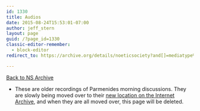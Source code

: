 ```yaml
---
id: 1330
title: Audios
date: 2015-08-24T15:53:01-07:00
author: jeff_stern
layout: page
guid: /?page_id=1330
classic-editor-remember:
  - block-editor
redirect_to: https://archive.org/details/noeticsociety?and[]=mediatype%3A%22audio%22

---
```

<!-- ============ QUOTE and PICTURE ============== -->

[Back to NS Archive](https://archive.org/details/noeticsociety)

* These are older recordings of Parmenides morning discussions. They are slowly being moved over to their [new location on the Internet Archive](https://archive.org/details/noeticsociety?and%5B%5D=subject%3A%22NSPRM%22&sort=-date), and when they are all moved over, this page will be deleted.

<!-- ============ TABLE ============== 

### Files

<p>
      <a target="_blank" href='https://drive.google.com/open?id=0B1QaLrGIBZxudkdSS3hUZzJma0E'>2016-05-15_NSPRM_diagram1of1.jpg</a> (Sun)
</p>
<p>


      <a target="_blank" href='https://drive.google.com/open?id=0B1QaLrGIBZxuNTZPZW5hSElzSFE'>2016-05-15_NSPRM_3rd_155e-156d_a-rather-important-difference.ogg</a> (Sun)

</p>
<p>

      <a target="_blank" href='https://drive.google.com/open?id=0B1QaLrGIBZxuazBRWUFzWU9CTVU'>2016-04-19_NSPRM_diagram1of1.jpg</a> (Tue)

</p>
<p>

      <a target="_blank" href='https://drive.google.com/open?id=0B1QaLrGIBZxuYUV1SUJKR1RFeTA'>2016-04-19_NSPRM_plg_131d,136de_implications-of-socrates-participation.ogg</a> (Tue)

</p>
<p>

      <a target="_blank" href='https://drive.google.com/open?id=0B1QaLrGIBZxud0dMSUFwb0JtOG8'>2016-04-17_NSPRM_diagram.jpg</a> (Sun)

</p>
<p>

      <a target="_blank" href='https://drive.google.com/open?id=0B1QaLrGIBZxuVm8xeDN6YmVpR00'>2016-04-17_NSPRM_plg_131cd_so-much-for-participation.ogg</a> (Sun)

</p>
<p>

      <a target="_blank" href='https://drive.google.com/open?id=0B1QaLrGIBZxuT2pVLUhOaWpKdzQ'>2016-04-15_NSPRM_plg_136bc-the-realm-of-the-unlike-and-the-pathologos,politics.ogg</a> (Fri)

</p>
<p>

      <a target="_blank" href='https://drive.google.com/open?id=0B1QaLrGIBZxuTVFkcVpWOWJvU2s'>2016-04-15_NSPRM_diagram1of2.jpg</a> (Fri)

</p>
<p>

      <a target="_blank" href='https://drive.google.com/open?id=0B1QaLrGIBZxuZGRONEpOZERJaUE'>2016-04-15_NSPRM_diagram2of2.jpg</a> (Fri)

</p>
<p>

      <a target="_blank" href='https://drive.google.com/open?id=0B1QaLrGIBZxuM3VLTUxsR19rMUk'>2016-04-14_NSPRM_plg_136c,137b,129a-e_the-hypothesis-of-the-self.ogg</a> (Thu)

</p>
<p>

      <a target="_blank" href='https://drive.google.com/open?id=0B1QaLrGIBZxuSDJidHhuNWFWRW8'>2016-04-14_NSPRM_diagram1.jpg</a> (Thu)

</p>
<p>

      <a target="_blank" href='https://drive.google.com/open?id=0B1QaLrGIBZxuaHlFOENDSkFJQVk'>2016-04-11_NSPRM_diagram1.jpg</a> (Mon)

</p>
<p>

      <a target="_blank" href='https://drive.google.com/open?id=0B1QaLrGIBZxubG1pVG9pOWc4aXM'>2016-04-11_NSPRM_plg_130b-e_charting-the-various-classes-of-ideas,-selves,-participated-and-not.ogg</a> (Mon)
</p>
<p>


      <a target="_blank" href='https://drive.google.com/open?id=0B1QaLrGIBZxubUg2ZFJ0N2c4bjQ'>2016-04-08_NSPRM_PARMENIDES-Balboa.doc</a> (Fri)

</p>
<p>

      <a target="_blank" href='https://drive.google.com/open?id=0B1QaLrGIBZxuYS1udWVJeU5FZzA'>2016-04-08_NSPRM_PARMENIDES-Balboa-USletter-8.5x11in.pdf</a> (Fri)


</p>
<p>
      <a target="_blank" href='https://drive.google.com/open?id=0B1QaLrGIBZxuR2hMdDBWM252a3c'>2016-04-08_NSPRM_diagram1.jpg</a> (Fri)

</p>
<p>

      <a target="_blank" href='https://drive.google.com/open?id=0B1QaLrGIBZxuc0N6eHliNlVwdzg'>2016-04-08_NSPRM_plg_130ab_do-some-ideas-have-a-selfQ-and-socrates-confusion.ogg</a> (Fri)

</p>
<p>

      <a target="_blank" href='https://drive.google.com/open?id=0B1QaLrGIBZxuREJ5RXEtbmRDZkE'>2016-03-07_NSPRM_2nd-149-152,135e_coffee-and-cream-does-the-one-become-better-by-participationQ.ogg</a> (Mon)

</p>
<p>

      <a target="_blank" href='https://drive.google.com/open?id=0B1QaLrGIBZxuNEs3Ql9VTE13Q1k'>2016-03-07_NSPRM_diagram1.jpg</a> (Mon)

</p>
<p>

      <a target="_blank" href='https://drive.google.com/open?id=0B1QaLrGIBZxuYW1jNm1wYzZwTTQ'>2016-04-06_NSPRM_barbaras-email-from-juan-about-timaeus-34b.pdf</a> (Wed)

</p>
<p>

      <a target="_blank" href='https://drive.google.com/open?id=0B1QaLrGIBZxuUkxZWVZWSkE4dDg'>2016-04-06_NSPRM_plg_129e,130abc_did-you-separate-ideas-as-selvesQ.ogg</a> (Wed)

</p>
<p>

      <a target="_blank" href='https://drive.google.com/open?id=0B1QaLrGIBZxuUjlJVzRrOTdvems'>2016-04-06_NSPRM_Parmenides-Parallel-Translations-Gileadi.pdf</a> (Wed)

</p>
<p>

      <a target="_blank" href='https://drive.google.com/open?id=0B1QaLrGIBZxuWklsZUpwd1lZZmc'>2016-04-03_NSPRM_reginas_handout.pdf</a> (Sun)

</p>
<p>

      <a target="_blank" href='https://drive.google.com/open?id=0B1QaLrGIBZxuTXk4RzFqSHFaTWc'>2016-04-02_NSPRM_PARMENIDES-Balboa-USletter-8.5x11in.pdf</a> (Sat)

</p>
<p>

      <a target="_blank" href='https://drive.google.com/open?id=0B1QaLrGIBZxuTmpfdUxJdm5xV2M'>2016-04-04_NSPRM_diagram1.jpg</a> (Mon)

</p>
<p>

      <a target="_blank" href='https://drive.google.com/open?id=0B1QaLrGIBZxuX1BmODVvZnB4aVE'>2016-04-04_NSPRM_plg_129a-130a_survey-on-socrates-laundry-list-of-questions.ogg</a> (Mon)

</p>
<p>

      <a target="_blank" href='https://drive.google.com/open?id=0B1QaLrGIBZxudncyOHRoSGxPb2M'>2016-04-03_NSPRM_plg_127e,129ac_the_growth_of_socrates.ogg</a> (Sun)

</p>
<p>

      <a target="_blank" href='https://drive.google.com/open?id=0B1QaLrGIBZxuMzMwTlJER0UzRG8'>2016-04-01_NSPRM_plg_130e,131a-d_the-self-in-any-ness,parmenides-midwifing-socrates-on-his-misunderstanding-of-the-self.ogg</a> (Fri)

</p>
<p>

      <a target="_blank" href='https://drive.google.com/open?id=0B1QaLrGIBZxuZmp2anpSSk5aMHc'>2016-03-31_NSPRM_PARMENIDES-Balboa-USletter-8.5x11in.pdf</a> (Thu)


</p>
<p>
      <a target="_blank" href='https://drive.google.com/open?id=0B1QaLrGIBZxuRXFacFlvdzB2OTA'>2016-03-31_NSPRM_plg_136abc,131bcd,129b_the-test-of-the-logos-by-the-exploration-of-the-Self.ogg</a> (Thu)

</p>
<p>

      <a target="_blank" href='https://drive.google.com/open?id=0B1QaLrGIBZxuSTJJQS1CRmV4MlU'>2016-03-30_NSPRM_plg_136a,127e-130a_socrates-and-zeno-intent-and-understanding.ogg</a> (Wed)

</p>
<p>

      <a target="_blank" href='https://drive.google.com/open?id=0B1QaLrGIBZxucndDeVpFWmZFTzg'>2016-03-29_NSPRM_plg_136bc_dialectic.ogg</a> (Tue)

</p>
<p>

      <a target="_blank" href='https://drive.google.com/open?id=0B1QaLrGIBZxuZlo3eDhWV29kTU0'>2016-03-30_NSPRM_barbaras_homework.jpg</a> (Wed)

</p>
<p>

      <a target="_blank" href='https://drive.google.com/open?id=0B1QaLrGIBZxuTmZNYjB3elo4MTQ'>2016-03-28_NSPRM_NOPG_plg_136abc_the_dialectic.ogg</a> (Mon)

</p>
<p>

      <a target="_blank" href='https://drive.google.com/open?id=0B1QaLrGIBZxuVjVjeXZFcGRnZzg'>2016-03-27_NSPRM_plg_136abc_the-dialectic.ogg</a> (Sun)

</p>
<p>

      <a target="_blank" href='https://drive.google.com/open?id=0B1QaLrGIBZxuaXJKOWZGZXRiSGc'>2016-03-27_NSPRM_diagram3of3.jpg</a> (Sun)

</p>
<p>

      <a target="_blank" href='https://drive.google.com/open?id=0B1QaLrGIBZxuR2FDYmlCS3RXOWc'>2016-03-27_NSPRM_diagram1of3.jpg</a> (Sun)

</p>
<p>

      <a target="_blank" href='https://drive.google.com/open?id=0B1QaLrGIBZxuSmk1UXRJWTFobDg'>2016-03-27_NSPRM_diagram2of3.jpg</a> (Sun)

</p>
<p>

      <a target="_blank" href='https://drive.google.com/open?id=0B1QaLrGIBZxuZFJLVzduUWpXaDQ'>2016-03-25_NSPRM_2nd_151e,152abc,132a_participation-vs-communion,-ness.ogg</a> (Fri)

</p>
<p>

      <a target="_blank" href='https://drive.google.com/open?id=0B1QaLrGIBZxuYnMtN0Z4ME51WG8'>2016-03-25_NSPRM_diagram3of3.jpg</a> (Fri)

</p>
<p>

      <a target="_blank" href='https://drive.google.com/open?id=0B1QaLrGIBZxuYjNtcW8wMXFlNkE'>2016-03-25_NSPRM_diagram2of3.jpg</a> (Fri)

</p>
<p>

      <a target="_blank" href='https://drive.google.com/open?id=0B1QaLrGIBZxucVlRZGlGQW5RSEE'>2016-03-25_NSPRM_diagram1of3.jpg</a> (Fri)

</p>
<p>

      <a target="_blank" href='https://drive.google.com/open?id=0B1QaLrGIBZxuTDV4YmtSaUNzNlU'>2016-03-23_NSPRM_NOPG_2nd_152-155_one-self-in-time.ogg</a> (Wed)

</p>
<p>

      <a target="_blank" href='https://drive.google.com/open?id=0B1QaLrGIBZxuZU1rRkwtX2czQVE'>2016-03-21_NSPRM_NOPG_2nd_151e-152e_one-self-in-time.ogg</a> (Mon)

</p>
<p>

      <a target="_blank" href='https://drive.google.com/open?id=0B1QaLrGIBZxuaVZjMGo2N2I0c3c'>2016-03-11_NSPRM_Barbaras-search-for-φύσ.pdf</a> (Fri)

</p>
<p>

      <a target="_blank" href='https://drive.google.com/open?id=0B1QaLrGIBZxuQXo0ck8xaEFXVm8'>2016-03-11_NSPRM_Barbaras-search-for-ἅμα.pdf</a> (Fri)

</p>
<p>

      <a target="_blank" href='https://drive.google.com/open?id=0B1QaLrGIBZxuWE5hR3VWbXhxUEk'>2016-03-11_NSPRM_2nd_153-4_φύσις.ogg</a> (Fri)

</p>
<p>

      <a target="_blank" href='https://drive.google.com/open?id=0B1QaLrGIBZxub2hFdjVZQUxSVWM'>2016-03-11_NSPRM_diagram1.jpg</a> (Fri)

</p>
<p>

      <a target="_blank" href='https://drive.google.com/open?id=0B1QaLrGIBZxubzNPX3N1SHduYWc'>2016-03-09_NSPRM_2nd_149e-151e-ousia-in-time,communing-with-the-future.ogg</a> (Wed)

</p>
<p>

      <a target="_blank" href='https://drive.google.com/open?id=0B1QaLrGIBZxudGlZSjFlTmdrVEk'>2016-03-10_NSPRM_diagram1.jpg</a> (Thu)

</p>
<p>

      <a target="_blank" href='https://drive.google.com/open?id=0B1QaLrGIBZxuMWp0YnNRWUNMMWs'>2016-03-10_NSPRM_2nd_153cd-the-three-selves.ogg</a> (Thu)

</p>
<p>

      <a target="_blank" href='https://drive.google.com/open?id=0B1QaLrGIBZxuTUtGYURRZ3g1VDA'>2016-03-09_NSPRM_diagram1.jpg</a> (Wed)

</p>
<p>

      <a target="_blank" href='https://drive.google.com/open?id=0B1QaLrGIBZxuN0Jmby1PQUpoenM'>2016-03-08_NSPRM_diagram1.jpg</a> (Tue)

</p>
<p>

      <a target="_blank" href='https://drive.google.com/open?id=0B1QaLrGIBZxuc1RXSVdqVE5vS0U'>2016-03-08_NSPRM_2nd_150c,151e,152a-great-self-small-self,truth-and-beauty,ode-to-a-grecian-urn.ogg</a> (Tue)


</p>
<p>
      <a target="_blank" href='https://drive.google.com/open?id=0B1QaLrGIBZxuZGF1Njd1c0R0MFU'>2016-03-06_NSPRM_diagram4.jpg</a> (Sun)

</p>
<p>

      <a target="_blank" href='https://drive.google.com/open?id=0B1QaLrGIBZxuRUZ4TjdVSk03M28'>2016-03-06_NSPRM_diagram3.jpg</a> (Sun)

</p>
<p>

      <a target="_blank" href='https://drive.google.com/open?id=0B1QaLrGIBZxubUM3V2JKTXJVUkU'>2016-03-06_NSPRM_diagram2.jpg</a> (Sun)

</p>
<p>

      <a target="_blank" href='https://drive.google.com/open?id=0B1QaLrGIBZxuLXJmR3NKWVBiUnc'>2016-03-06_NSPRM_diagram1.jpg</a> (Sun)

</p>
<p>

      <a target="_blank" href='https://drive.google.com/open?id=0B1QaLrGIBZxudlFJYUhweUN5Qnc'>2016-03-06_NSPRM_2nd_148d-e,135d,144e-self-grasping-self,impulse.ogg</a> (Sun)

</p>
<p>

      <a target="_blank" href='https://drive.google.com/open?id=0B1QaLrGIBZxuWTBpSjJmTVBROHc'>2016-03-04_NSPRM_2nd_148e-149a-analogy-self-grasped-by-self-christians-dont-read-mark-ch4.ogg</a> (Fri)

</p>
<p>

      <a target="_blank" href='https://drive.google.com/open?id=0B1QaLrGIBZxua0JkQ09INHNnMG8'>2016-03-03_NSPRM_2nd_148a-establishing-the-analogical-structure-between-one-and-self.ogg</a> (Thu)

</p>
<p>

      <a target="_blank" href='https://drive.google.com/open?id=0B1QaLrGIBZxuY2tsU1BfQlZSZkE'>2016-03-03_NSPRM_diagram2.jpg</a> (Thu)

</p>
<p>

      <a target="_blank" href='https://drive.google.com/open?id=0B1QaLrGIBZxuRHJucElfTXVsdWc'>2016-03-03_NSPRM_diagram1.jpg</a> (Thu)

</p>
<p>

      <a target="_blank" href='https://drive.google.com/open?id=0B1QaLrGIBZxuaTVmQUpqcVg1TlE'>2016-03-02_NSPRM_2nd_147cd-like-unlike-self-same-pierres-dream.ogg</a> (Wed)

</p>
<p>

      <a target="_blank" href='https://drive.google.com/open?id=0B1QaLrGIBZxuTGVVaTRPdkhmc2M'>2016-03-01_NSPRM_2nd-145b-146b.ogg</a> (Tue)

</p>
<p>

      <a target="_blank" href='https://drive.google.com/open?id=0B1QaLrGIBZxudnllemZKRkQ4WjA'>2016-03-01_NSPRM_diagram.jpg</a> (Tue)

</p>
<p>

      <a target="_blank" href='https://drive.google.com/open?id=0B1QaLrGIBZxuYWNSbllkTHRhc3c'>2016-02-29_NSPRM_2nd_143b-144e_necessity-for-analogy-between-the-One-that-is-and-Self.ogg</a> (Mon)

</p>
<p>

      <a target="_blank" href='https://drive.google.com/open?id=0B1QaLrGIBZxuR3VZS2NuSG1TSDg'>2016-02-28_NSPRM_2nd-142b-e.ogg</a> (Sun)

</p>
<p>

      <a target="_blank" href='https://drive.google.com/open?id=0B1QaLrGIBZxuMm1QLTN4c0pqU2s'>2016-02-29_NSPRM_diagram2.jpg</a> (Mon)

</p>
<p>

      <a target="_blank" href='https://drive.google.com/open?id=0B1QaLrGIBZxuR2RzbEw3aEVkUWc'>2016-02-29_NSPRM_diagram1.jpg</a> (Mon)

</p>
<p>

      <a target="_blank" href='https://drive.google.com/open?id=0B1QaLrGIBZxuV1Uxa2tKaFExQ0E'>2016-02-28_NSPRM_diagram2.jpg</a> (Sun)

</p>
<p>

      <a target="_blank" href='https://drive.google.com/open?id=0B1QaLrGIBZxuLTNvVUsxM0hZOEU'>2016-02-28_NSPRM_diagram1.jpg</a> (Sun)

</p>
<p>

      <a target="_blank" href='https://drive.google.com/open?id=0B1QaLrGIBZxuZzFCd21IMUFmeG8'>2016-02-26_NSPRM_2nd_142bcd-Esti-and-Einai-WOW.ogg</a> (Fri)
</p>
<p>


      <a target="_blank" href='https://drive.google.com/open?id=0B1QaLrGIBZxuWlIwaXExbHM5REk'>2016-02-26_NSPRM_diagram.jpg</a> (Fri)

</p>
<p>

      <a target="_blank" href='https://drive.google.com/open?id=0B1QaLrGIBZxuVVhSYy00ejBwdEk'>2016-02-25_NSPRM_diagram.jpg</a> (Thu)

</p>
<p>

      <a target="_blank" href='https://drive.google.com/open?id=0B1QaLrGIBZxuRHhkbFRmdjNhcVE'>2016-02-25_NSPRM_2nd_142bcd-reboot.ogg</a> (Thu)

</p>
<p>

      <a target="_blank" href='https://drive.google.com/open?id=0B1QaLrGIBZxuVVFoR3czc1hNOVk'>2016-02-24_NSPRM_Diagram1.jpg</a> (Wed)

</p>
<p>

      <a target="_blank" href='https://drive.google.com/open?id=0B1QaLrGIBZxuRk4zZU1IUlI5YXc'>2016-02-24_NSPRM_2nd-148ab-analogy-syllogism-same-other-like-unlike-is-ousia.ogg</a> (Wed)
</p>
<p>


      <a target="_blank" href='https://drive.google.com/open?id=0B1QaLrGIBZxuUVhPOHZyRjN3Njg'>2016-02-24_NSPRM_Diagram2.jpg</a> (Wed)

</p>
<p>

      <a target="_blank" href='https://drive.google.com/open?id=0B1QaLrGIBZxuamRuZlN0b3RxdTg'>2016-02-22_NSPRM_NOPG_2nd-147c-148d.ogg</a> (Mon)

</p>
<p>

      <a target="_blank" href='https://drive.google.com/open?id=0B1QaLrGIBZxuVHVKS2NpaGVCWkE'>2016-02-19_NSPRM_NOPG_2nd-142abc,147ab.ogg</a> (Fri)

</p>
<p>

      <a target="_blank" href='https://drive.google.com/open?id=0B1QaLrGIBZxud1pTZ1Y3THZxTms'>2016-02-17_NSPRM_NOPG_2nd-146bcd.ogg</a> (Wed)

</p>
<p>

      <a target="_blank" href='https://drive.google.com/open?id=0B1QaLrGIBZxub0RXYnJDenljc00'>2016-02-15_NSPRM_NOPG_2nd-148a-d-Likeness-in-Otherness.ogg</a> (Mon)

</p>
<p>

      <a target="_blank" href='https://drive.google.com/open?id=0B1QaLrGIBZxuajdyQUtua01LVFE'>2016-02-12_NSPRM_NOPG_2nd-146a-147b-Not-Other.ogg</a> (Fri)

</p>
<p>

      <a target="_blank" href='https://drive.google.com/open?id=0B1QaLrGIBZxuT1M5T29CendWeWs'>2016-02-10_NSPRM_NOPG_2nd-146a-147b-Not-Other.ogg</a> (Wed)

</p>
<p>

      <a target="_blank" href='https://drive.google.com/open?id=0B1QaLrGIBZxuMk1kNWRETkZfbFU'>2016-02-08_NSPRM_2nd-146b-147b_that-voodoo-it-do.ogg</a> (Mon)

</p>
<p>

      <a target="_blank" href='https://drive.google.com/open?id=0B1QaLrGIBZxuZGhQbVhCNnlPMWc'>2016-02-03_NSPRM_NOPG_2nd-143a,142e,144a-145b.ogg</a> (Wed)

</p>
<p>

      <a target="_blank" href='https://drive.google.com/open?id=0B1QaLrGIBZxuTmdLNTA5a294ekU'>2016-02-01_NSPRM_NOPG_2nd-143d,146b-148b.ogg</a> (Mon)

</p>
<p>

      <a target="_blank" href='https://drive.google.com/open?id=0B1QaLrGIBZxuR05UQ01LdGJFXzg'>2016-01-27_NSPRM_NOPG_2nd-145d-146b,144abc-Self-in-Motion,Ara,One-with-each-part-of-Ousia.ogg</a> (Wed)

</p>
<p>

      <a target="_blank" href='https://drive.google.com/open?id=0B1QaLrGIBZxuOVI5OEVPNXlZLTQ'>2016-01-25_NSPRM_NOPG_2nd-145c-Conclusion3.ogg</a> (Mon)

</p>
<p>

      <a target="_blank" href='https://drive.google.com/open?id=0B1QaLrGIBZxuWnVTM1A1ZjRBOEU'>2016-01-23_NSPRM_Parmenides-Balboa-interlinear-Greek-English.doc</a> (Sat)

</p>
<p>

      <a target="_blank" href='https://drive.google.com/open?id=0B1QaLrGIBZxuSDBkc051cTRrR2M'>2016-01-23_NSPRM_Parmenides-Balboa-English-only.doc</a> (Sat)

</p>
<p>

      <a target="_blank" href='https://drive.google.com/open?id=0B1QaLrGIBZxuOFoyZ1dTM1Y2UDQ'>2016-01-22_NSPRM_NOPG_2nd_145a-whole-parts-limit-contain.ogg</a> (Fri)

</p>
<p>

      <a target="_blank" href='https://drive.google.com/open?id=0B1QaLrGIBZxuMmY5MzlTMGRYWFE'>2016-01-20_NSPRM_2nd-155cde,153cd-younger,older,self,one,realbeings,time,generation.ogg</a> (Wed)

</p>
<p>

      <a target="_blank" href='https://drive.google.com/open?id=0B1QaLrGIBZxuVW5BODFxZUw1OXc'>2016-01-20_NSPRM_diagram1.jpg</a> (Wed)

</p>
<p>

      <a target="_blank" href='https://drive.google.com/open?id=0B1QaLrGIBZxuaXM5cjROcHVjdHc'>2016-01-19_NSPRM_diagram1.jpg</a> (Tue)

</p>
<p>

      <a target="_blank" href='https://drive.google.com/open?id=0B1QaLrGIBZxuNUtqRmlVUnJWbG8'>2016-01-19_NSPRM_2nd_1st_146c-147a,137c,139c,139e,142a-same-and-other,self-and-one.ogg</a> (Tue)

</p>
<p>

      <a target="_blank" href='https://drive.google.com/open?id=0B1QaLrGIBZxudkJlekFjNktLTEE'>2016-01-18_NSPRM_2nd-144e,145a,144a,146bc-ousia-and-ontos-distributing-self.ogg</a> (Mon)

</p>
<p>

      <a target="_blank" href='https://drive.google.com/open?id=0B1QaLrGIBZxubl9qb2lEWGFPT2c'>2016-01-17_NSPRM_diagram2.jpg</a> (Sun)

</p>
<p>

      <a target="_blank" href='https://drive.google.com/open?id=0B1QaLrGIBZxuUjhPanNmWXBTV28'>2016-01-17_NSPRM_diagram1.jpg</a> (Sun)

</p>
<p>

      <a target="_blank" href='https://drive.google.com/open?id=0B1QaLrGIBZxuNzlrUWFCSERDNE0'>2016-01-17_NSPRM_2nd-145-146,136a,146bc-conclusions-about-Self.ogg</a> (Sun)

</p>
<p>

      <a target="_blank" href='https://drive.google.com/open?id=0B1QaLrGIBZxuZ0k0ak1rd2h4WmM'>2016-01-15_NSPRM_diagram1.jpg</a> (Fri)

</p>
<p>

      <a target="_blank" href='https://drive.google.com/open?id=0B1QaLrGIBZxuMmNoNURUc2FJeEU'>2016-01-15_NSPRM_2nd_144e-146b_ousia-and-manyness-of-self.ogg</a> (Fri)

</p>
<p>

      <a target="_blank" href='https://drive.google.com/open?id=0B1QaLrGIBZxuZGcyTmhUdHF4QWs'>2016-01-14_NSPRM_2nd-143e,144a-123-twice-thrice-einai-ontos-number-and-self-analogy-returning-IIAR.ogg</a> (Thu)

</p>
<p>

      <a target="_blank" href='https://drive.google.com/open?id=0B1QaLrGIBZxuVERjN2tDVGRya00'>2016-01-14_NSPRM_diagram1.jpg</a> (Thu)

</p>
<p>

      <a target="_blank" href='https://drive.google.com/open?id=0B1QaLrGIBZxuZmVaMlBxVmk0enc'>2016-01-13_NSPRM_2nd_143c-e_necessary-numbers.ogg</a> (Wed)

</p>
<p>

      <a target="_blank" href='https://drive.google.com/open?id=0B1QaLrGIBZxuTVBqb3NqUzZSMXc'>2016-01-13_NSPRM_diagram1.jpg</a> (Wed)

</p>
<p>

      <a target="_blank" href='https://drive.google.com/open?id=0B1QaLrGIBZxuc1ZjY3BZRU5Gc0E'>2016-01-12_NSPRM_diagram1.jpg</a> (Tue)

</p>
<p>

      <a target="_blank" href='https://drive.google.com/open?id=0B1QaLrGIBZxucjJVcFVVNGwwTkU'>2016-01-12_NSPRM_2nd-143b-144c-relations-to-existences-and-other.ogg</a> (Tue)

</p>
<p>

      <a target="_blank" href='https://drive.google.com/open?id=0B1QaLrGIBZxuajRlUllzSG12UDA'>2016-01-11_NSPRM_2nd-142b-143b-One-Ousia-Self.ogg</a> (Mon)

</p>
<p>

      <a target="_blank" href='https://drive.google.com/open?id=0B1QaLrGIBZxudVUzOWJfdlJDLVk'>2016-01-11_NSPRM_diagram1.jpg</a> (Mon)

</p>
<p>

      <a target="_blank" href='https://drive.google.com/open?id=0B1QaLrGIBZxudzE0ZFEwV1VabWs'>2016-01-08_NSPRM_diagram1.jpg</a> (Fri)
</p>
<p>

      <a target="_blank" href='https://drive.google.com/open?id=0B1QaLrGIBZxuTFd2UWp0VUd5RWs'>2016-01-08_NSPRM_2nd_142b-143a-Ousia-Tao-and-Self.ogg</a> (Fri)

</p>
<p>

      <a target="_blank" href='https://drive.google.com/open?id=0B1QaLrGIBZxubzR5MVBVbTVwUWM'>2016-01-07_NSPRM_NOPG_2nd_142d_how_does_ousia_generate_a_world_that-isQ.ogg</a> (Thu)

</p>
<p>

      <a target="_blank" href='https://drive.google.com/open?id=0B1QaLrGIBZxucUhhUVk1TlVHblk'>2016-01-06_NSPRM_NOPG_2nd_Questions-Number-Ousia-Self.ogg</a> (Wed)

</p>
<p>

      <a target="_blank" href='https://drive.google.com/open?id=0B1QaLrGIBZxuVm0wTUVTOVN4Ym8'>2016-01-04_NSPRM_NOPG_2nd-7th-Daves-reflections.ogg</a> (Mon)

</p>
<p>

      <a target="_blank" href='https://drive.google.com/open?id=0B1QaLrGIBZxuT1h0LWNoYVB1VGM'>2015-12-26_NSPRM_Parmenides-Balboa-English-only.doc</a> (Sat)

</p>
<p>

      <a target="_blank" href='https://drive.google.com/open?id=0B1QaLrGIBZxuaVotUWVnSGhIQUU'>2015-12-26_NSPRM_Parmenides-Balboa-interlinear-Greek-English.doc</a> (Sat)

</p>
<p>

      <a target="_blank" href='https://drive.google.com/open?id=0B1QaLrGIBZxuSi1HRHZsTG50VUk'>2015-12-28_NSPRM_NOPG_7th-163b-to-164b.ogg</a> (Mon)

</p>
<p>

      <a target="_blank" href='https://drive.google.com/open?id=0B1QaLrGIBZxuOHVheEMxTFFqbEU'>2015-12-25_NSPRM_diagram-02.jpg</a> (Fri)

</p>
<p>

      <a target="_blank" href='https://drive.google.com/open?id=0B1QaLrGIBZxuS2w3V1VMUXQ3enc'>2015-12-25_NSPRM_diagram-01.jpg</a> (Fri)

</p>
<p>

      <a target="_blank" href='https://drive.google.com/open?id=0B1QaLrGIBZxuSVJGbVV5RnAxLTg'>2015-12-25_NSPRM_pierre-02.jpg</a> (Fri)

</p>
<p>

      <a target="_blank" href='https://drive.google.com/open?id=0B1QaLrGIBZxuaUY1OFBZeEtPemM'>2015-12-25_NSPRM_pierre-01.jpg</a> (Fri)

</p>
<p>

      <a target="_blank" href='https://drive.google.com/open?id=0B1QaLrGIBZxudUZzYVRDUHRFcGM'>2015-12-25_NSPRM_The-Parmenides-as-the-totality-of-all-metaphysics.ogg</a> (Fri)

</p>
<p>

      <a target="_blank" href='https://drive.google.com/open?id=0B1QaLrGIBZxueTE3SmR0Q1RCT3M'>2015-12-24_NSPRM_1st-142a-Even-the-gods-and-providence-have-no-perception-of-the-Self.ogg</a> (Thu)

</p>
<p>

      <a target="_blank" href='https://drive.google.com/open?id=0B1QaLrGIBZxuV0ZSS2hHNVpZem8'>2015-12-23_NSPRM_NOPG_2nd-142bc.ogg</a> (Wed)


</p>
<p>
      <a target="_blank" href='https://drive.google.com/open?id=0B1QaLrGIBZxuS0xMNnl0aXlCdzQ'>2015-12-18_NSPRM_NOPG_1st,2nd-Ousia-in-the-firstQ-contd-and-142b-Barbaras-translating.ogg</a> (Fri)


</p>
<p>
      <a target="_blank" href='https://drive.google.com/open?id=0B1QaLrGIBZxuU1Q4RHRQTHd4ajA'>2015-12-16_NSPRM_NOPG_1st-141e,142a-to-what-does-aristoteles-agreeQ.ogg</a> (Wed)

</p>
<p>

      <a target="_blank" href='https://drive.google.com/open?id=0B1QaLrGIBZxuaFFIeHdCOEJxQWM'>2015-12-14_NSPRM_NOPG_143b-Jeffs-problem-with-Other.ogg</a> (Mon)

</p>
<p>

      <a target="_blank" href='https://drive.google.com/open?id=0B1QaLrGIBZxuamhWYW9rQnlVS0U'>2015-12-13_NSPRM_2nd-143b,146a-place-arxe.ogg</a> (Sun)

</p>
<p>

      <a target="_blank" href='https://drive.google.com/open?id=0B1QaLrGIBZxuRTZaTzdoT3M5ams'>2015-12-10_NSPRM_Distinguishing_One_Self_Ousia_via_Other_and_Different.ogg</a> (Thu)

</p>
<p>

      <a target="_blank" href='https://drive.google.com/open?id=0B1QaLrGIBZxuU0htM3dJYkU2cTQ'>2015-12-11_NSPRM_2nd-143b-the-Need-for-Other.ogg</a> (Fri)

</p>
<p>

      <a target="_blank" href='https://drive.google.com/open?id=0B1QaLrGIBZxuTlQxVm5BMXcwakU'>2015-12-11_NSPRM_diagram.jpg</a> (Fri)

</p>
<p>

      <a target="_blank" href='https://drive.google.com/open?id=0B1QaLrGIBZxueHUxR1B1Vk03c0E'>2015-12-10_NSPRM_diagram.jpg</a> (Thu)

</p>
<p>

      <a target="_blank" href='https://drive.google.com/open?id=0B1QaLrGIBZxuOU53LURmV0twM28'>2015-12-10_NSPRM_Barbaras-handout-Self-subbing-137a-148a.doc</a> (Thu)

</p>
<p>

      <a target="_blank" href='https://drive.google.com/open?id=0B1QaLrGIBZxudUpjNldMVmxLbUU'>2015-12-09_NSPRM_diagram2.jpg</a> (Wed)

</p>
<p>

      <a target="_blank" href='https://drive.google.com/open?id=0B1QaLrGIBZxuVGRTdFhiUEgxcXM'>2015-12-09_NSPRM_diagram1.jpg</a> (Wed)

</p>
<p>

      <a target="_blank" href='https://drive.google.com/open?id=0B1QaLrGIBZxud1dqaVNyc2l3YVU'>2015-12-09_NSPRM_142bc-The-Functioning-Self.ogg</a> (Wed)

</p>
<p>

      <a target="_blank" href='https://drive.google.com/open?id=0B1QaLrGIBZxuTEZYclhNbVozWUE'>2015-12-06_NSPRM_143a,142e-2nd-the-Self-like-fruit-saladQ-and-a-mathematics-of-heterogeneous-terms.ogg</a> (Sun)

</p>
<p>

      <a target="_blank" href='https://drive.google.com/open?id=0B1QaLrGIBZxuRnFjTFpkOGJWVmc'>2015-12-08_NSPRM_2nd-143ab-self-ousia-other-different-number-likeness-analogy.ogg</a> (Tue)

</p>
<p>

      <a target="_blank" href='https://drive.google.com/open?id=0B1QaLrGIBZxuR1dha3YxNmV5eXc'>2015-12-07_NSPRM_142b-2nd-epe-and-continuing-the-Self-into-the-2nd.ogg</a> (Mon)

</p>
<p>

      <a target="_blank" href='https://drive.google.com/open?id=0B1QaLrGIBZxuWFcwUEROcXVsWEE'>2015-12-06_NSPRM_Barbaras-handout1-Self-substitution-to-146b.doc</a> (Sun)

</p>
<p>

      <a target="_blank" href='https://drive.google.com/open?id=0B1QaLrGIBZxuSE1lY045Nmg1eEE'>2015-12-04_NSPRM_2nd_142bc-Self-and-Ousia.ogg</a> (Fri)

</p>
<p>

      <a target="_blank" href='https://drive.google.com/open?id=0B1QaLrGIBZxuVWNlLWVUYndIekE'>2015-12-03_NSPRM_8-problems-in-proclus-commentary.ogg</a> (Thu)

</p>
<p>

      <a target="_blank" href='https://drive.google.com/open?id=0B1QaLrGIBZxuM29pYV8zdFRrMU0'>2015-12-02_NSPRM_142b-143d-self-in-the-2nd.ogg</a> (Wed)

</p>
<p>

      <a target="_blank" href='https://drive.google.com/open?id=0B1QaLrGIBZxuS3NkRkR5UU5nSTA'>2015-12-01_NSPRM_138,141c-142a-continuing-Barbaras-Self-substitution-in-1st.ogg</a> (Tue)

</p>
<p>

      <a target="_blank" href='https://drive.google.com/open?id=0B1QaLrGIBZxuU1hYcXBUZ2RqZWc'>2015-11-30_NSPRM_Barbaras-handout1-ParmEng-subbing-Self-for-aut-forms-in-1st-hyp.doc</a> (Mon)

</p>
<p>

      <a target="_blank" href='https://drive.google.com/open?id=0B1QaLrGIBZxuM3RRVEZBOG9SREU'>2015-11-30_NSPRM_Barbaras-handout2-Aut-with-Toiaut-and-others.doc</a> (Mon)

</p>
<p>

      <a target="_blank" href='https://drive.google.com/open?id=0B1QaLrGIBZxuRjIwX0o1UGFDTjA'>2015-11-30_NSPRM_rereading-137a-to-139a-with-Barbaras-replacement-of-autos-with-Self-in-Balboa-trns.ogg</a> (Mon)

</p>
<p>

      <a target="_blank" href='https://drive.google.com/open?id=0B1QaLrGIBZxuZ3o2WldMb2I5WGM'>2015-11-29_NSPRM_141e,137bcd,142ab,139a-Self-in-the-1st-HypQ.ogg</a> (Sun)

</p>
<p>

      <a target="_blank" href='https://drive.google.com/open?id=0B1QaLrGIBZxuWXA2VEhvRHg2ZWM'>2015-11-27_NSPRM_at-Esalen-142a-Parmenides-shifts-for-Aristoteles.ogg</a> (Fri)

</p>
<p>

      <a target="_blank" href='https://drive.google.com/open?id=0B1QaLrGIBZxuSThkSnBFQ1ctQXc'>2015-11-24_NSPRM_NOPG_at_Esalen_3rd.ogg</a> (Tue)
</p>


<!-- ============ NOTES ============== 

### Notes

  * <a id="vlc"></a>You can play .ogg audio files with VLC, the free/open-source audio/video file player for:
      * [Mac](http://www.videolan.org/vlc/download-macosx.html)
      * [Windows](http://www.videolan.org/vlc/download-windows.html)
      * [Android](http://www.videolan.org/vlc/download-android.html)
      * [iOS (iPhone/iPad)](http://www.videolan.org/vlc/download-ios.html)
      * [Linux and many other platforms](http://www.videolan.org/vlc/#download)
  * Headphones recommended.
  * Please write me (below) with any questions/problems regarding this page. Thanks!
  * Thanks to Barbara, Sean, Yoni, David, Sayon, Julie, and all others who have volunteered their time toward this project.
  * And of course, a thousand thanks to Pierre.

<!-- ============ CONTACT ============== 

### Contacts

  * This Archive Contact: info@noeticsociety.org

    [Back to NS Archive](/archive)

-->